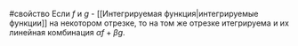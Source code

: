 #свойство 
Если $f$ и $g$ - [[Интегрируемая функция|интегрируемые функции]] на некотором отрезке, то на том же отрезке итегрируема и их линейная комбинация $\alpha f + \beta g$.